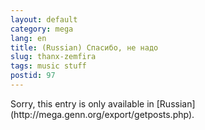 ```yaml
---
layout: default
category: mega
lang: en
title: (Russian) Спасибо, не надо
slug: thanx-zemfira
tags: music stuff 
postid: 97
---
```

<p>Sorry, this entry is only available in [Russian](http://mega.genn.org/export/getposts.php).</p>